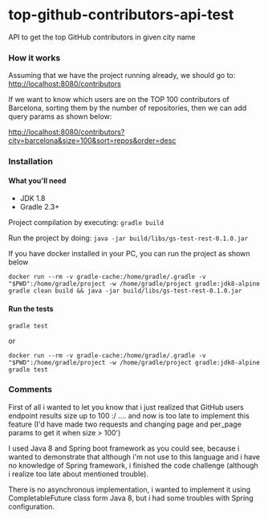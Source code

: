 # top-github-contributors-api-test
API to get the top GitHub contributors in given city name

### How it works
Assuming that we have the project running already, we should go to:
[http://localhost:8080/contributors](http://localhost:8080/contributors)

If we want to know which users are on the TOP 100 contributors of Barcelona, 
sorting them by the number of repositories, then we can add query params as shown below:

[http://localhost:8080/contributors?city=barcelona&size=100&sort=repos&order=desc](http://localhost:8080/contributors?city=barcelona&size=100&sort=repos&order=desc)


### Installation
#### What you'll need
 * JDK 1.8
 * Gradle 2.3+

Project compilation by executing:
`gradle build`

Run the project by doing:
`java -jar build/libs/gs-test-rest-0.1.0.jar`

If you have docker installed in your PC, you can run the project as shown below 

`docker run --rm -v gradle-cache:/home/gradle/.gradle -v "$PWD":/home/gradle/project -w /home/gradle/project gradle:jdk8-alpine gradle clean build && java -jar build/libs/gs-test-rest-0.1.0.jar`

#### Run the tests
`gradle test`

or

`docker run --rm -v gradle-cache:/home/gradle/.gradle -v "$PWD":/home/gradle/project -w /home/gradle/project gradle:jdk8-alpine gradle test`


### Comments

First of all i wanted to let you know that i just realized that GitHub users endpoint results size up to 100 :/ ....
and now is too late to implement this feature (I'd have made two requests and changing page and per_page params to get it when size > 100')

I used Java 8 and Spring boot framework as you could see, because i wanted to demonstrate that although i'm not use to
this language and i have no knowledge of Spring framework, i finished the code challenge
(although i realize too late about mentioned trouble). 

There is no asynchronous implementation, i wanted to implement it using CompletableFuture class form Java 8, but i had some
troubles with Spring configuration.